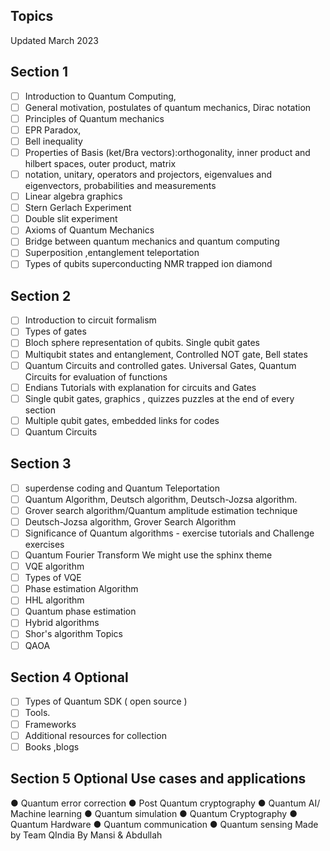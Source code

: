## Topics
Updated March 2023
## Section 1
- [ ] Introduction to Quantum Computing,
- [ ] General motivation, postulates of quantum mechanics, Dirac notation
- [ ] Principles of Quantum mechanics
- [ ] EPR Paradox,
- [ ] Bell inequality
- [ ] Properties of Basis (ket/Bra vectors):orthogonality, inner product and hilbert spaces, outer
product, matrix
- [ ] notation, unitary, operators and projectors, eigenvalues and eigenvectors, probabilities and
measurements
- [ ] Linear algebra graphics 
- [ ]  Stern Gerlach Experiment
- [ ] Double slit experiment
- [ ] Axioms of Quantum Mechanics
- [ ] Bridge between quantum mechanics and quantum computing
- [ ] Superposition ,entanglement teleportation
- [ ] Types of qubits superconducting NMR trapped ion diamond
## Section 2
- [ ]  Introduction to circuit formalism
- [ ] Types of gates
- [ ] Bloch sphere representation of qubits. Single qubit gates
- [ ]  Multiqubit states and entanglement, Controlled NOT gate, Bell states
- [ ] Quantum Circuits and controlled gates. Universal Gates, Quantum Circuits for evaluation of
functions
- [ ] Endians Tutorials with explanation for circuits and Gates
- [ ] Single qubit gates, graphics , quizzes puzzles at the end of every section
- [ ] Multiple qubit gates, embedded links for codes
- [ ] Quantum Circuits
## Section 3
- [ ] superdense coding and Quantum Teleportation
- [ ] Quantum Algorithm, Deutsch algorithm, Deutsch-Jozsa algorithm.
- [ ] Grover search algorithm/Quantum amplitude estimation technique
- [ ]  Deutsch-Jozsa algorithm, Grover Search Algorithm
- [ ] Significance of Quantum algorithms - exercise tutorials and Challenge exercises
- [ ] Quantum Fourier Transform We might use the sphinx theme
- [ ] VQE algorithm
- [ ] Types of VQE
- [ ] Phase estimation Algorithm
- [ ] HHL algorithm
- [ ] Quantum phase estimation
- [ ] Hybrid algorithms
- [ ] Shor's algorithm
Topics
- [ ] QAOA

## Section 4 Optional
- [ ] Types of Quantum SDK ( open source )
- [ ] Tools.
- [ ] Frameworks
- [ ] Additional resources for collection
- [ ] Books ,blogs
## Section 5 Optional Use cases and applications
● Quantum error correction
● Post Quantum cryptography
● Quantum AI/ Machine learning
● Quantum simulation
● Quantum Cryptography
● Quantum Hardware
● Quantum communication
● Quantum sensing
Made by Team QIndia
By Mansi & Abdullah
